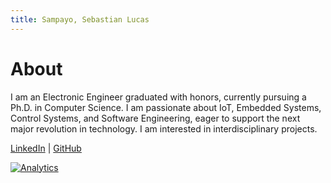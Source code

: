 ```yaml
---
title: Sampayo, Sebastian Lucas
---
```


# About

I am an Electronic Engineer graduated with honors, currently pursuing a Ph.D. in Computer Science. I am passionate about IoT, Embedded Systems, Control Systems, and Software Engineering, eager to support the next major revolution in technology. I am interested in interdisciplinary projects.

[LinkedIn](https://www.linkedin.com/in/sebastian-lucas-sampayo/) | [GitHub](https://github.com/sebastian-sampayo)


[![Analytics](https://ga-beacon.appspot.com/UA-109025036-2/welcome-page)](https://github.com/igrigorik/ga-beacon?pixel)


